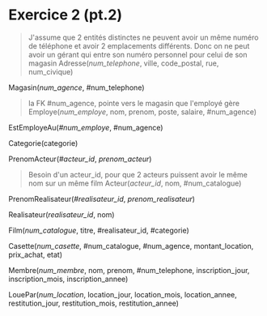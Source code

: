 # Exercice 2 (pt.2)

> J'assume que 2 entités distinctes ne peuvent avoir un même numéro de
> téléphone et avoir 2 emplacements différents. Donc on ne peut avoir un
> gérant qui entre son numéro personnel pour celui de son magasin
Adresse(*num_telephone*, ville, code_postal, rue, num_civique)

Magasin(*num_agence*, #num_telephone)

> la FK #num_agence, pointe vers le magasin que l'employé gère
Employe(*num_employe*, nom, prenom, poste, salaire, #num_agence)

EstEmployeAu(*#num_employe*, #num_agence)

Categorie(categorie)

PrenomActeur(*#acteur_id*, *prenom_acteur*)

> Besoin d'un acteur_id, pour que 2 acteurs puissent avoir le même nom sur
> un même film
Acteur(*acteur_id*, nom, #num_catalogue)

PrenomRealisateur(*#realisateur_id*, *prenom_realisateur*)

Realisateur(*realisateur_id*, nom)

Film(*num_catalogue*, titre, #realisateur_id, #categorie)

Casette(*num_casette*, #num_catalogue, #num_agence, montant_location,
        prix_achat, etat)

Membre(*num_membre*, nom, prenom, #num_telephone, inscription_jour,
        inscription_mois, inscription_annee)

LouePar(*num_location*, location_jour, location_mois, location_annee,
        restitution_jour, restitution_mois, restitution_annee)